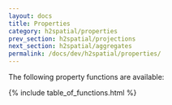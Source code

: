 ```yaml
---
layout: docs
title: Properties
category: h2spatial/properties
prev_section: h2spatial/projections
next_section: h2spatial/aggregates
permalink: /docs/dev/h2spatial/properties/
---
```


The following property functions are available:

{% include table_of_functions.html %}
